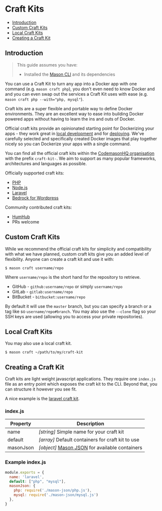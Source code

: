 # Craft Kits

- [Introduction](#introduction)
- [Custom Craft Kits](#custom)
- [Local Craft Kits](#local)
- [Creating a Craft Kit](#creating)

<a name="introduction"></a>
## Introduction
> This guide assumes you have:
> - Installed the [Mason CLI](https://codemason.io/docs/installation) and its dependencies

You can use a Craft Kit to turn any app into a Docker app with one command (e.g. `mason craft php`), you don't even need to know Docker and and you can even swap out the services a Craft Kit uses with ease (e.g. `mason craft php --with="php, mysql"`). 

Craft kits are a super flexible and portable way to define Docker environments. They are an excellent way to ease into building Docker powered apps without having to learn the ins and outs of Docker.

Official craft kits provide an opinionated starting point for Dockerizing your apps - they work great in [local development](/docs/{{version}}/local-development) and for [deploying](/docs/{{version}}/deploying-apps). We've carefully selected and specifically created Docker images that play together nicely so you can Dockerize your apps with a single command.

You can find all the official craft kits within the [CodemasonHQ organisation](https://github.com/codemasonhq) with the prefix `craft-kit-`. We aim to support as many popular frameworks, architectures and languages as possible.

Officially supported craft kits: 
- [PHP](https://github.com/codemasonhq/craft-kit-php) 
- [Node.js](https://github.com/codemasonhq/craft-kit-nodejs)
- [Laravel](https://github.com/codemasonhq/craft-kit-laravel)  
- [Bedrock for Wordpress](https://github.com/codemasonhq/craft-kit-bedrock) 

Community contributed craft kits: 
- [HumHub](https://github.com/benmag/craft-kit-humhub)
- PRs welcome

<a name="custom"></a>
## Custom Craft Kits
While we recommend the official craft kits for simplicity and compatibility with what we have planned, custom craft kits give you an added level of flexibility. Anyone can create a craft kit and use it with: 
```
$ mason craft username/repo
```
Where `username/repo` is the short hand for the repository to retrieve. 
- GitHub - `github:username/repo` or simply `username/repo`
- GitLab - `gitlab:username/repo`
- BitBucket - `bitbucket:username/repo`

By default it will use the `master` branch, but you can specify a branch or a tag like so `username/repo#branch`. You may also use the `--clone` flag so your SSH keys are used (allowing you to access your private repositories).

<a name="local"></a>
## Local Craft Kits
You may also use a local craft kit.
```
$ mason craft ~/path/to/my/craft-kit
```

<a name="creating"></a>
## Creating a Craft Kit
Craft kits are light weight javascript applications. They require one `index.js` file as an entry point which exposes the craft kit to the CLI. Beyond that, you can structure it however you see fit.

A nice example is the [laravel craft kit](https://github.com/codemasonhq/craft-kit-laravel).

### index.js
| Property | Description                                                                           |
| -------- | --------------------------------------------------------------------------------------|
| name     | *[string]* Simple name for your craft kit                                             |
| default  | *[array]* Default containers for craft kit to use                                     | 
| masonJson | *[object]* [Mason JSON](httsp://codemason.io/docs/mason-json) for available containers|

### Example index.js
```javascript
module.exports = {
  name: 'laravel',
  default: ["php", "mysql"],
  masonJson: {
  	php: require('./mason-json/php.js'),
  	mysql: require('./mason-json/mysql.js')
  },
}
```

